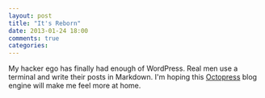 ```yaml
---
layout: post
title: "It's Reborn"
date: 2013-01-24 18:00
comments: true
categories:
---
```


My hacker ego has finally had enough of WordPress. Real men use a terminal and write their posts in Markdown. I'm hoping this [Octopress](http://octopress.org) blog engine will make me feel more at home.
